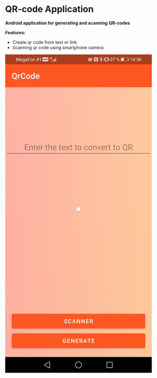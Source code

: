 # QR-code Application
**Android application for generating and scanning QR-codes**  
  
***Features:***
* Create qr code from text or link  
* Scanning qr code using smartphone camera 

![application ui](https://github.com/kostsm/QrCode_Application/raw/main/UI_examples/ex1.jpg)
